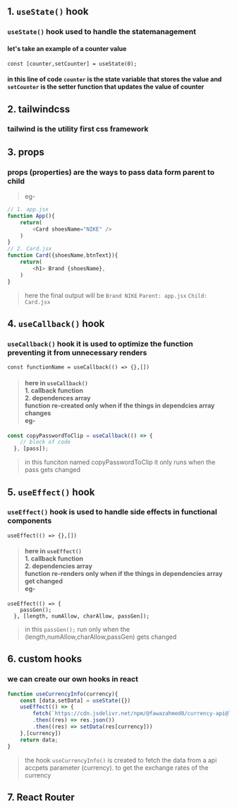 ## 1. `useState()` hook
### `useState()` hook used to handle the statemanagement
#### let's take an example of a counter value
` const [counter,setCounter] = useState(0); `
#### in this line of code `counter` is the state variable that stores the value and `setCounter` is the setter function that updates the value of counter
## 2. tailwindcss
### tailwind is the utility first css framework
## 3. props
### props (properties) are the ways to pass data form parent to child
> eg-
```javascript
// 1. app.jsx
function App(){
    return(
        <Card shoesName="NIKE" />
    )
}
// 2. Card.jsx
function Card({shoesName,btnText}){
    return(
        <h1> Brand {shoesName},  
    )
}
```
> here the final output will be `Brand NIKE` 
`Parent: app.jsx`
`Child: Card.jsx`
## 4. `useCallback()` hook
### `useCallback()` hook it is used to optimize the function preventing it from unnecessary renders
`const functionName = useCallback(() => {},[])`
>#### here in `useCallback()`  <br>1. callback function<br>2. dependences array <br> function re-created only when if the things in dependcies array changes <br> eg-
```javascript
const copyPasswordToClip = useCallback(() => {
    // block of code
  }, [pass]);
```
>in this funciton named copyPasswordToClip it only runs when the pass gets changed
## 5. `useEffect()` hook
### `useEffect()` hook is used to handle side effects in functional components
`useEffect(() => {},[])`
>#### here in `useEffect()` <br>1. callback function<br>2. dependencies array <br> function re-renders only when if the things in dependencies array get changed <br> eg- 
```javascirpt
useEffect(() => {
    passGen();
  }, [length, numAllow, charAllow, passGen]);
```
>in this `passGen();` run only when the (length,numAllow,charAllow,passGen) gets changed
## 6. custom hooks
### we can create our own hooks in react 
```javascript
function useCurrencyInfo(currency){
    const [data,setData] = useState({})
    useEffect(() => {
        fetch(`https://cdn.jsdelivr.net/npm/@fawazahmed0/currency-api@latest/v1/currencies/${currency}.json`)
        .then((res) => res.json())
        .then((res) => setData(res[currency]))
    },[currency])
    return data;
}
```
>the hook `useCurrencyInfo()` is created to fetch the data from a api accpets parameter (currency). to get the exchange rates of the currency 
## 7. React Router
### 